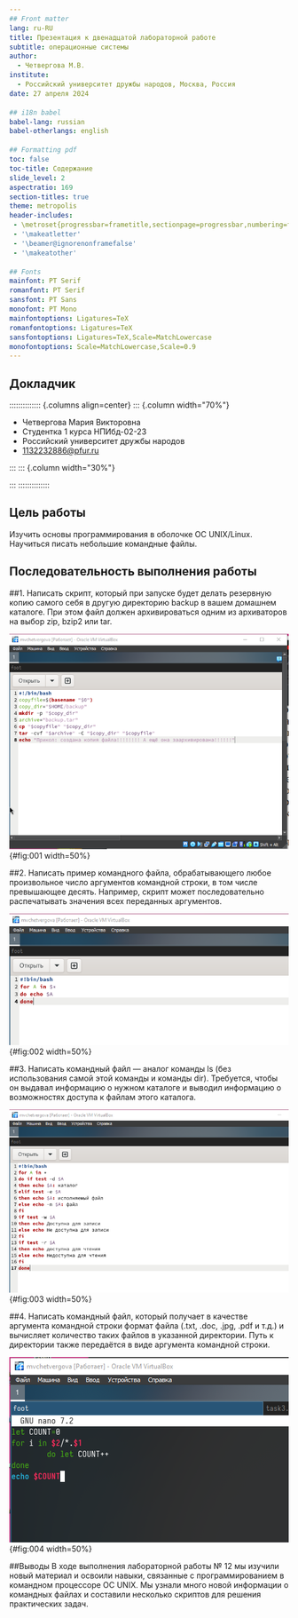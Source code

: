 ```yaml
---
## Front matter
lang: ru-RU
title: Презентация к двенадцатой лабораторной работе
subtitle: операционные системы
author:
  - Четвергова М.В.
institute:
  - Российский университет дружбы народов, Москва, Россия
date: 27 апреля 2024

## i18n babel
babel-lang: russian
babel-otherlangs: english

## Formatting pdf
toc: false
toc-title: Содержание
slide_level: 2
aspectratio: 169
section-titles: true
theme: metropolis
header-includes:
 - \metroset{progressbar=frametitle,sectionpage=progressbar,numbering=fraction}
 - '\makeatletter'
 - '\beamer@ignorenonframefalse'
 - '\makeatother'

## Fonts
mainfont: PT Serif
romanfont: PT Serif
sansfont: PT Sans
monofont: PT Mono
mainfontoptions: Ligatures=TeX
romanfontoptions: Ligatures=TeX
sansfontoptions: Ligatures=TeX,Scale=MatchLowercase
monofontoptions: Scale=MatchLowercase,Scale=0.9
---
```


## Докладчик

:::::::::::::: {.columns align=center}
::: {.column width="70%"}

  * Четвергова Мария Викторовна
  * Студентка 1 курса НПИбд-02-23
  * Российский университет дружбы народов
  * 1132232886@pfur.ru

:::
::: {.column width="30%"}


:::
::::::::::::::



## Цель работы

Изучить основы программирования в оболочке ОС UNIX/Linux. Научиться писать
небольшие командные файлы.

## Последовательность выполнения работы

##1. Написать скрипт, который при запуске будет делать резервную копию самого себя в другую директорию backup
в вашем домашнем каталоге. При этом файл должен архивироваться одним из архиваторов на выбор zip, bzip2 или tar. 


![  ](image/1.png){#fig:001 width=50%}


##2. Написать пример командного файла, обрабатывающего любое произвольное число
аргументов командной строки, в том числе превышающее десять. Например, скрипт
может последовательно распечатывать значения всех переданных аргументов.

![  ](image/2.png){#fig:002 width=50%}


##3. Написать командный файл — аналог команды ls (без использования самой этой команды и команды dir). Требуется, чтобы он выдавал информацию о нужном каталоге
и выводил информацию о возможностях доступа к файлам этого каталога.

![  ](image/3.png){#fig:003 width=50%}


##4. Написать командный файл, который получает в качестве аргумента командной строки
формат файла (.txt, .doc, .jpg, .pdf и т.д.) и вычисляет количество таких файлов
в указанной директории. Путь к директории также передаётся в виде аргумента командной строки.

![  ](image/4.png){#fig:004 width=50%}


##Выводы
В ходе выполнения лабораторной работы № 12 мы изучили новый материал и освоили навыки, связанные с программированием в командном процессоре ОС UNIX. Мы узнали много новой информации о командных файлах и составили несколько скриптов для решения практических задач.

